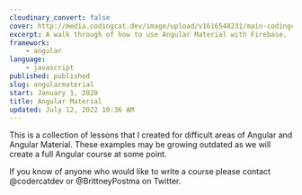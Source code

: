 ```yaml
---
cloudinary_convert: false
cover: http://media.codingcat.dev/image/upload/v1616548231/main-codingcatdev-photo/xpzty9ukcqohrov5vgsu.png
excerpt: A walk through of how to use Angular Material with Firebase.
framework: 
    - angular
language:
    - javascript
published: published
slug: angularmaterial
start: January 1, 2020
title: Angular Material
updated: July 12, 2022 10:36 AM
---
```


This is a collection of lessons that I created for difficult areas of Angular and Angular Material. These examples may be growing outdated as we will create a full Angular course at some point.

If you know of anyone who would like to write a course please contact @codercatdev or @BrittneyPostma on Twitter.